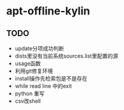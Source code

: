 # apt-offline-kylin

## TODO

* update分项成功判断
* dists里没有当前系统sources.list里配置的源
* usage函数
* 利用git修复环境
* install操作先检索包是不是存在
* while read line 中的exit
* python 重写
* csv改shell
